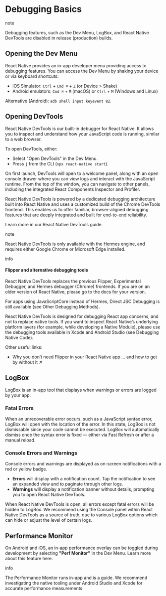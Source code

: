 # Debugging Basics

note

Debugging features, such as the Dev Menu, LogBox, and React Native DevTools are disabled in release (production) builds.

## Opening the Dev Menu

React Native provides an in-app developer menu providing access to debugging features. You can access the Dev Menu by shaking your device or via keyboard shortcuts:

* iOS Simulator: `Ctrl` + `Cmd ⌘` + `Z` (or Device > Shake)
* Android emulators: `Cmd ⌘` + `M` (macOS) or `Ctrl` + `M` (Windows and Linux)

Alternative (Android): `adb shell input keyevent 82`.

## Opening DevTools

React Native DevTools is our built-in debugger for React Native. It allows you to inspect and understand how your JavaScript code is running, similar to a web browser.

To open DevTools, either:

* Select "Open DevTools" in the Dev Menu.
* Press `j` from the CLI (`npx react-native start`).

On first launch, DevTools will open to a welcome panel, along with an open console drawer where you can view logs and interact with the JavaScript runtime. From the top of the window, you can navigate to other panels, including the integrated React Components Inspector and Profiler.

React Native DevTools is powered by a dedicated debugging architecture built into React Native and uses a customized build of the Chrome DevTools frontend. This enables us to offer familiar, browser-aligned debugging features that are deeply integrated and built for end-to-end reliability.

Learn more in our React Native DevTools guide.

note

React Native DevTools is only available with the Hermes engine, and requires either Google Chrome or Microsoft Edge installed.

info

#### Flipper and alternative debugging tools

React Native DevTools replaces the previous Flipper, Experimental Debugger, and Hermes debugger (Chrome) frontends. If you are on an older version of React Native, please go to the docs for your version.

For apps using JavaScriptCore instead of Hermes, Direct JSC Debugging is still available (see Other Debugging Methods).

React Native DevTools is designed for debugging React app concerns, and not to replace native tools. If you want to inspect React Native’s underlying platform layers (for example, while developing a Native Module), please use the debugging tools available in Xcode and Android Studio (see Debugging Native Code).

Other useful links:

* Why you don’t need Flipper in your React Native app … and how to get by without it ↗

## LogBox

LogBox is an in-app tool that displays when warnings or errors are logged by your app.

### Fatal Errors

When an unrecoverable error occurs, such as a JavaScript syntax error, LogBox will open with the location of the error. In this state, LogBox is not dismissable since your code cannot be executed. LogBox will automatically dismiss once the syntax error is fixed — either via Fast Refresh or after a manual reload.

### Console Errors and Warnings

Console errors and warnings are displayed as on-screen notifications with a red or yellow badge.

* **Errors** will display with a notification count. Tap the notification to see an expanded view and to paginate through other logs.
* **Warnings** will display a notification banner without details, prompting you to open React Native DevTools.

When React Native DevTools is open, all errors except fatal errors will be hidden to LogBox. We recommend using the Console panel within React Native DevTools as a source of truth, due to various LogBox options which can hide or adjust the level of certain logs.

## Performance Monitor

On Android and iOS, an in-app performance overlay can be toggled during development by selecting **"Perf Monitor"** in the Dev Menu. Learn more about this feature here.

info

The Performance Monitor runs in-app and is a guide. We recommend investigating the native tooling under Android Studio and Xcode for accurate performance measurements.
